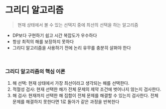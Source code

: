 # 그리디 알고리즘
> 현재 상태에서 볼 수 있는 선택지 중에 최선의 선택을 하는 알고리즘
- DP보다 구현하기 쉽고 시간 복잡도가 우수하다
- 항상 최적의 해를 보장하지 못하다
- 그리디 알고리즘을 사용하기 전에 논리 유무를 충분히 살펴야 한다

<br>

### 그리디 알고리즘의 핵심 이론
1. 해 선택: 현재 상태에서 가장 최선이라고 생각되는 해를 선택한다.
2. 적절성 검사: 현재 선택한 해가 전체 문제의 제약 조건에 벗어나지 않는지 검사한다.
3. 해 검사: 현재까지 선택한 해 집합이 전체 문제를 해결할 수 있는지 검사한다. 전체 문제를 해결하지 못한다면 1로 돌아가 같은 과정을 반복한다

<br>



